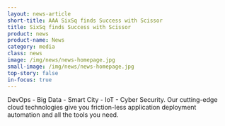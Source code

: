 ```yaml
---
layout: news-article
short-title: AAA SixSq finds Success with Scissor
title: SixSq finds Success with Scissor
product: news
product-name: News
category: media
class: news
image: /img/news/news-homepage.jpg
small-image: /img/news/news-homepage.jpg
top-story: false
in-focus: true
---
```


DevOps - Big Data - Smart City - IoT - Cyber Security. Our cutting-edge cloud technologies give you friction-less application deployment automation and all the tools you need.
